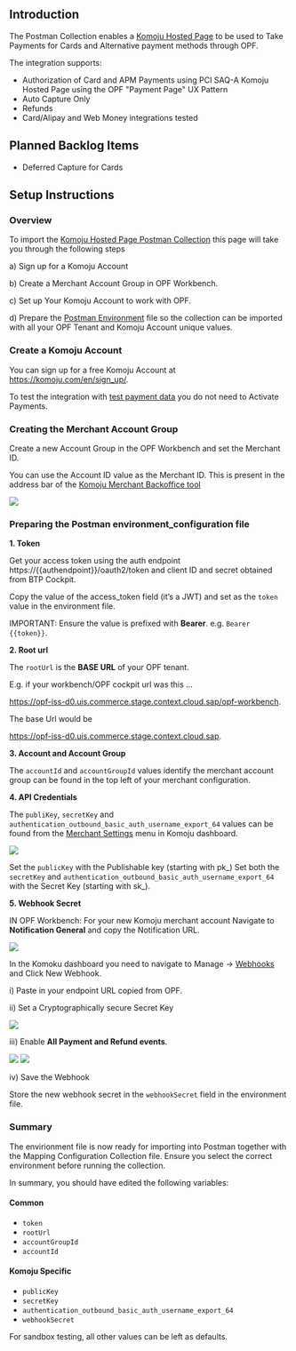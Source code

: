 ## Introduction

The Postman Collection enables a [Komoju Hosted Page](https://doc.komoju.com/docs/hosted-page-overview) to be used to Take Payments for Cards and Alternative payment methods through OPF. 

The integration supports:

* Authorization of Card and APM Payments using PCI SAQ-A Komoju Hosted Page using the OPF "Payment Page" UX Pattern
* Auto Capture Only
* Refunds
* Card/Alipay and Web Money integrations tested


## Planned Backlog Items
* Deferred Capture for Cards


## Setup Instructions

### Overview
To import the [Komoju Hosted Page Postman Collection](mapping_configuration.json) this page will take you through the following steps

a) Sign up for a Komoju Account

b) Create a Merchant Account Group in OPF Workbench.

c) Set up Your Komoju Account to work with OPF.

d) Prepare the [Postman Environment](environment_configuration.json) file so the collection can be imported with all your OPF Tenant and Komoju Account unique values. 


### Create a Komoju Account
You can sign up for a free Komoju Account at https://komoju.com/en/sign_up/.

To test the integration with [test payment data](https://doc.komoju.com/docs/test-cards) you do not need to Activate Payments.


### Creating the Merchant Account Group
Create a new Account Group in the OPF Workbench and set the Merchant ID.

You can use the Account ID value as the Merchant ID. This is present in the address bar of the [Komoju Merchant Backoffice tool](https://komoju.com/merchant) 

![](images/komoju-address-bar.png)


### Preparing the Postman environment_configuration file

**1. Token**

Get your access token using the auth endpoint https://{{authendpoint}}/oauth2/token and client ID and secret obtained from BTP Cockpit.

Copy the value of the access_token field (it’s a JWT) and set as the ``token`` value in the environment file.

IMPORTANT: Ensure the value is prefixed with **Bearer**. e.g. ``Bearer {{token}}``.

**2. Root url**

The ``rootUrl`` is the **BASE URL** of your OPF tenant.

E.g. if your workbench/OPF cockpit url was this …

<https://opf-iss-d0.uis.commerce.stage.context.cloud.sap/opf-workbench>.

The base Url would be

https://opf-iss-d0.uis.commerce.stage.context.cloud.sap.


**3. Account and Account Group**

The ``accountId`` and ``accountGroupId`` values identify the merchant account group can be found in the top left of your merchant configuration.

**4. API Credentials**

The ``publiKey``, ``secretKey`` and ``authentication_outbound_basic_auth_username_export_64`` values can be found from the [Merchant Settings](https://komoju.com/merchant/settings) menu in Komoju dashboard.

![](images/komoju-keys.png)

Set the ``publicKey`` with the Publishable key (starting with pk_)
Set both the ``secretKey`` and ``authentication_outbound_basic_auth_username_export_64`` with the Secret Key (starting with sk_).

**5. Webhook Secret**

IN OPF Workbench: For your new Komoju merchant account Navigate to **Notification General** and copy the Notification URL.

![](images/opf-get-notification-url.png)

In the Komoku dashboard you need to navigate to Manage -> [Webhooks](https://komoju.com/merchant/webhooks) and Click New Webhook. 

i) Paste in your endpoint URL copied from OPF.

ii) Set a Cryptographically secure Secret Key

![](images/komoju-new-webhook.png)

iii) Enable **All Payment and Refund events**.

![](images/komoju-webhook-payment-events.png)
![](images/komoju-webhook-refund-events.png)

iv) Save the Webhook

Store the new webhook secret in the ``webhookSecret`` field in the environment file.

### Summary

The envirionment file is now ready for importing into Postman together with the Mapping Configuration Collection file. Ensure you select the correct environment before running the collection.

In summary, you should have edited the following variables: 

#### Common
- ``token``
- ``rootUrl``
- ``accountGroupId``
- ``accountId``

#### Komoju Specific
- ``publicKey``
- ``secretKey``
- ``authentication_outbound_basic_auth_username_export_64``
- ``webhookSecret``
  
For sandbox testing, all other values can be left as defaults.  
